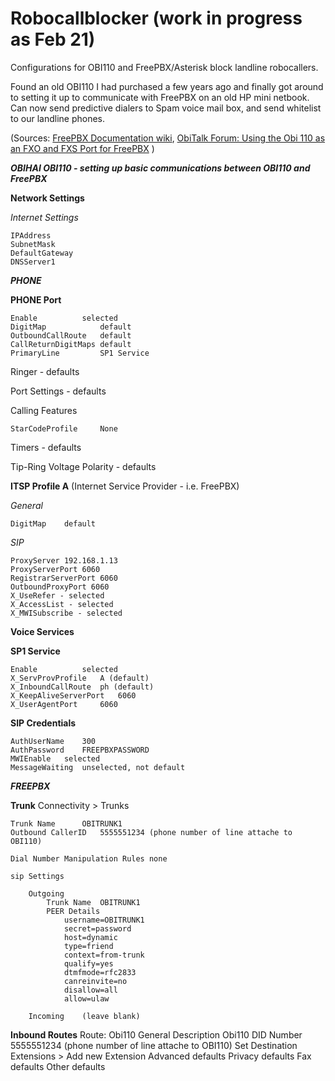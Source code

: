 # Robocallblocker (work in progress as Feb 21)
Configurations for OBI110 and FreePBX/Asterisk block landline robocallers.
 
Found an old OBI110 I had purchased a few years ago and finally got around to setting it up to communicate with FreePBX on an old HP mini netbook.  Can now send predictive dialers to Spam voice mail box, and send whitelist to our landline phones.

(Sources: [FreePBX Documentation wiki](https://wiki.freepbx.org/pages/viewpage.action?pageId=4161594), [ObiTalk Forum: Using the Obi 110 as an FXO and FXS Port for FreePBX](http://www.obitalk.com/forum/index.php?topic=1157.msg7261#msg7261) )

***OBIHAI OBI110 - setting up basic communications between OBI110 and FreePBX***

**Network Settings**

*Internet Settings*

	IPAddress
	SubnetMask
	DefaultGateway
	DNSServer1

***PHONE***

**PHONE Port**

	Enable			selected		
	DigitMap	        default		
	OutboundCallRoute	default		
	CallReturnDigitMaps	default		
	PrimaryLine	        SP1 Service
		
Ringer - defaults

Port Settings - defaults

Calling Features

	StarCodeProfile     None

Timers - defaults

Tip-Ring Voltage Polarity  - defaults

	
**ITSP Profile A**
(Internet Service Provider - i.e. FreePBX)

*General*

	DigitMap	default

*SIP*

	ProxyServer	192.168.1.13
	ProxyServerPort	6060
	RegistrarServerPort 6060
	OutboundProxyPort 6060
	X_UseRefer - selected
	X_AccessList - selected
	X_MWISubscribe - selected

**Voice Services**

**SP1 Service**

	Enable			selected
	X_ServProvProfile	A (default)
	X_InboundCallRoute	ph (default)
	X_KeepAliveServerPort	6060
	X_UserAgentPort		6060

**SIP Credentials**

	AuthUserName	300
	AuthPassword	FREEPBXPASSWORD
	MWIEnable	selected
	MessageWaiting	unselected, not default

***FREEPBX***	

**Trunk**
Connectivity > Trunks

	Trunk Name		OBITRUNK1
	Outbound CallerID 	5555551234 (phone number of line attache to OBI110)
	
	Dial Number Manipulation Rules none
	
	sip Settings

		Outgoing
			Trunk Name	OBITRUNK1
			PEER Details
				username=OBITRUNK1
				secret=password
				host=dynamic
				type=friend
				context=from-trunk
				qualify=yes
				dtmfmode=rfc2833
				canreinvite=no
				disallow=all
				allow=ulaw

		Incoming	(leave blank)
**Inbound Routes**
Route: Obi110
	General
		Description	Obi110
		DID Number	5555551234 (phone number of line attache to OBI110)
		Set Destination 
			Extensions > Add new Extension
	Advanced defaults
	Privacy defaults
	Fax defaults
	Other defaults
